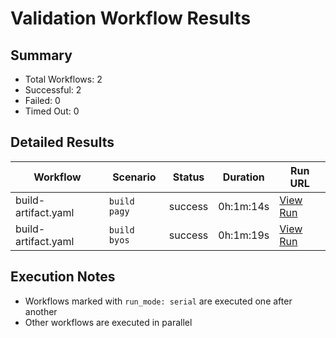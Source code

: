 # Validation Workflow Results

## Summary
- Total Workflows: 2
- Successful: 2
- Failed: 0
- Timed Out: 0

## Detailed Results

| Workflow | Scenario | Status | Duration | Run URL |
|----------|----------|---------|-----------|----------|
| build-artifact.yaml | `build pagy` | success | 0h:1m:14s | [View Run](https://github.com/azure-javaee/rhel-jboss-templates/actions/runs/16244861054) |
| build-artifact.yaml | `build byos` | success | 0h:1m:19s | [View Run](https://github.com/azure-javaee/rhel-jboss-templates/actions/runs/16244861625) |


## Execution Notes
- Workflows marked with `run_mode: serial` are executed one after another
- Other workflows are executed in parallel
